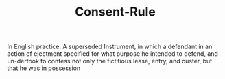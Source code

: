 ---
title: Consent-Rule
letter: C
permalink: "/definitions/bld-consent-rule.html"
body: In English practice. A superseded Instrument, in which a defendant in an action
  of ejectment specified for what purpose he intended to defend, and un-dertook to
  confess not only the fictitious lease, entry, and ouster, but that he was in possession
published_at: '2018-07-07'
source: Black's Law Dictionary 2nd Ed (1910)
layout: post
---